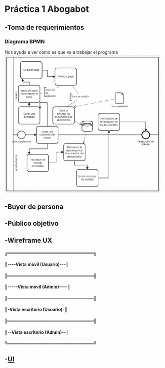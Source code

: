 # Práctica 1 Abogabot 


## -Toma de requerimientos 
### Diagrama BPMN
Nos ayuda a ver como es que va a trabajar el programa
![Image Text](/Practica%201/Recursos/Toma%20de%20requerimientos/Diagrama.jpg)
   
## -Buyer de persona
## -Público objetivo
## -Wireframe UX
#### ╔════════════════════════════╗
#### ║----Vista móvil (Usuario)---║
#### ╠════════════════════════════╣
#### ║-----Vista móvil (Admin)----║
#### ╠════════════════════════════╣
#### ║-Vista escritorio (Usuario)-║
#### ╠════════════════════════════╣
#### ║--Vista escritorio (Admin)--║
#### ╚════════════════════════════╝

## -[UI](https://www.figma.com/file/NFV30enb6A0a1VDAuxONsP/Ui-Pr%C3%A1ctica-1?node-id=0%3A1)
